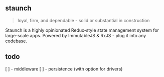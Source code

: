 ## staunch

> loyal, firm, and dependable - solid or substantial in construction

Staunch is a highly opinionated Redux-style state management system for large-scale apps. Powered by 
ImmutableJS & RxJS - plug it into any codebase.
 
## todo
 
[ ] - middleware
[ ] - persistence (with option for drivers)

